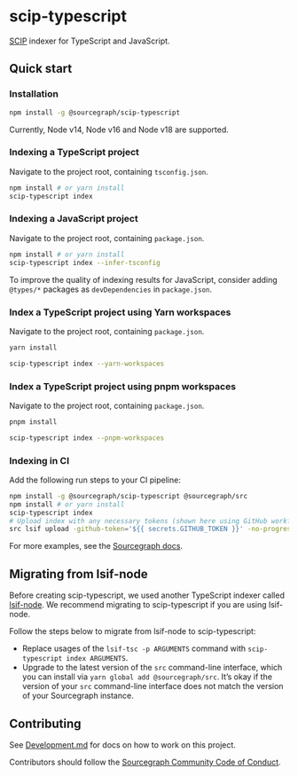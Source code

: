 # scip-typescript

[SCIP](https://github.com/sourcegraph/scip) indexer for TypeScript and JavaScript.

## Quick start

### Installation

```sh
npm install -g @sourcegraph/scip-typescript
```

Currently, Node v14, Node v16 and Node v18 are supported. <!-- Source of truth: .github/workflows/ci.yml -->

### Indexing a TypeScript project

Navigate to the project root, containing `tsconfig.json`.

```sh
npm install # or yarn install
scip-typescript index
```

### Indexing a JavaScript project

Navigate to the project root, containing `package.json`.

```sh
npm install # or yarn install
scip-typescript index --infer-tsconfig
```

To improve the quality of indexing results for JavaScript,
consider adding `@types/*` packages as `devDependencies` in `package.json`.

### Index a TypeScript project using Yarn workspaces

Navigate to the project root, containing `package.json`.

```sh
yarn install

scip-typescript index --yarn-workspaces
```

### Index a TypeScript project using pnpm workspaces

Navigate to the project root, containing `package.json`.

```sh
pnpm install

scip-typescript index --pnpm-workspaces
```

### Indexing in CI

Add the following run steps to your CI pipeline:

```sh
npm install -g @sourcegraph/scip-typescript @sourcegraph/src
npm install # or yarn install
scip-typescript index
# Upload index with any necessary tokens (shown here using GitHub workflow syntax)
src lsif upload -github-token='${{ secrets.GITHUB_TOKEN }}' -no-progress
```

For more examples, see the
[Sourcegraph docs](https://docs.sourcegraph.com/code_intelligence/how-to/index_a_typescript_and_javascript_repository).

## Migrating from lsif-node

Before creating scip-typescript, we used another TypeScript indexer called
[lsif-node](https://github.com/sourcegraph/lsif-node). We recommend migrating
to scip-typescript if you are using lsif-node.

Follow the steps below to migrate from lsif-node to scip-typescript:

- Replace usages of the `lsif-tsc -p ARGUMENTS` command with `scip-typescript index ARGUMENTS`.
- Upgrade to the latest version of the `src` command-line interface, which you
  can install via `yarn global add @sourcegraph/src`. It’s okay if the version
  of your `src` command-line interface does not match the version of your
  Sourcegraph instance.

## Contributing

See [Development.md](./Development.md) for docs on how to work on this project.

Contributors should follow the [Sourcegraph Community Code of Conduct](https://handbook.sourcegraph.com/company-info-and-process/community/code_of_conduct/).
